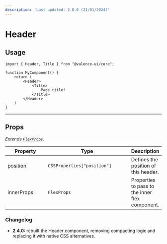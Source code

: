 ```yaml
---
description: 'Last updated: 2.0.0 (21/01/2024)'
---
```


# Header

## Usage

```tsx
import { Header, Title } from "@valence-ui/core";

function MyComponent() { 
    return ( 
        <Header>
            <Title>
                Page title!
            </Title>
        </Header>
    )
}
```

***

## Props

_Extends_ [_`FlexProps`_](flex/#props)_._

<table data-full-width="true"><thead><tr><th width="133.48323170731706">Property</th><th width="282">Type</th><th>Description</th></tr></thead><tbody><tr><td>position</td><td><code>CSSProperties["position"]</code></td><td>Defines the position of this header.</td></tr><tr><td>innerProps</td><td><code>FlexProps</code></td><td>Properties to pass to the inner flex component.</td></tr></tbody></table>

### Changelog

* **2.4.0:** rebuilt the Header component, removing compacting logic and replacing it with native CSS alternatives.

